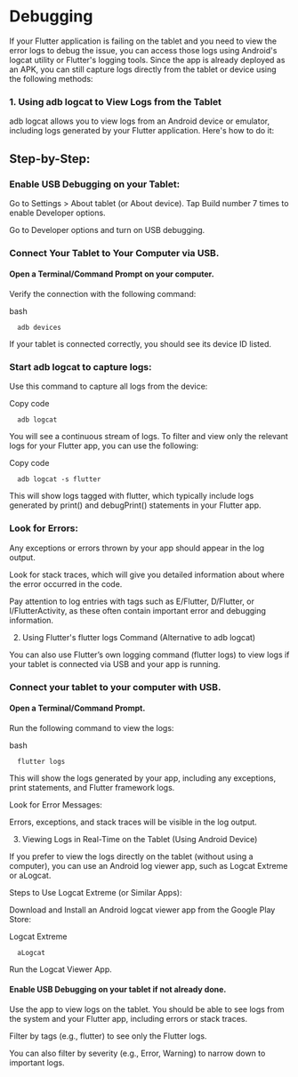 

# Debugging


If your Flutter application is failing on the tablet and you need to view the error logs to debug the issue, you can access those logs using Android's logcat utility or Flutter's logging tools. Since the app is already deployed as an APK, you can still capture logs directly from the tablet or device using the following methods:

### 1. Using adb logcat to View Logs from the Tablet


adb logcat allows you to view logs from an Android device or emulator, including logs generated by your Flutter application. Here's how to do it:

## Step-by-Step:

### Enable USB Debugging on your Tablet:

Go to Settings > About tablet (or About device).
Tap Build number 7 times to enable Developer options.

Go to Developer options and turn on USB debugging.

### Connect Your Tablet to Your Computer via USB.

#### Open a Terminal/Command Prompt on your computer.

Verify the connection with the following command:

bash

      adb devices


If your tablet is connected correctly, you should see its device ID listed.

### Start adb logcat to capture logs:

Use this command to capture all logs from the device:

Copy code

      adb logcat

You will see a continuous stream of logs. To filter and view only the relevant logs for your Flutter app, you can use the following:

Copy code

      adb logcat -s flutter

This will show logs tagged with flutter, which typically include logs generated by print() and debugPrint() statements in your Flutter app.

###  Look for Errors:

Any exceptions or errors thrown by your app should appear in the log output.

Look for stack traces, which will give you detailed information about where the error occurred in the code.

Pay attention to log entries with tags such as E/Flutter, D/Flutter, or I/FlutterActivity, as these often contain important error and debugging information.

2. Using Flutter's flutter logs Command (Alternative to adb logcat)

You can also use Flutter’s own logging command (flutter logs) to view logs if your tablet is connected via USB and your app is running.

### Connect your tablet to your computer with USB.

#### Open a Terminal/Command Prompt.

Run the following command to view the logs:

bash

      flutter logs

This will show the logs generated by your app, including any exceptions, print statements, and Flutter framework logs.

Look for Error Messages:

Errors, exceptions, and stack traces will be visible in the log output.

3. Viewing Logs in Real-Time on the Tablet (Using Android Device)

If you prefer to view the logs directly on the tablet (without using a computer), you can use an Android log viewer app, such as Logcat Extreme or aLogcat.

Steps to Use Logcat Extreme (or Similar Apps):

Download and Install an Android logcat viewer app from the Google Play Store:

Logcat Extreme

      aLogcat

Run the Logcat Viewer App.

#### Enable USB Debugging on your tablet if not already done.

Use the app to view logs on the tablet. You should be able to see logs from the system and your Flutter app, including errors or stack traces.

Filter by tags (e.g., flutter) to see only the Flutter logs.

You can also filter by severity (e.g., Error, Warning) to narrow down to important logs.

